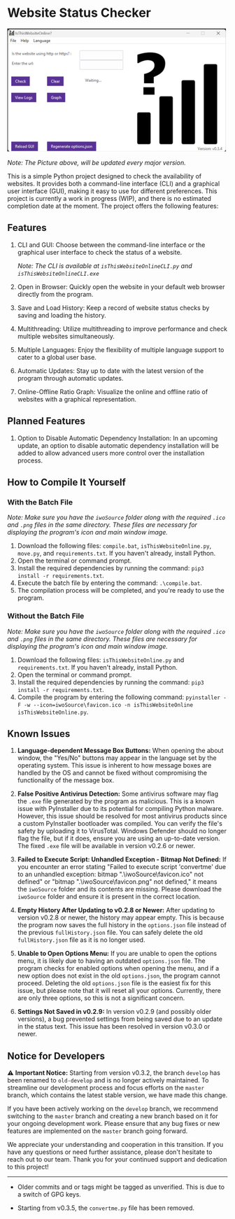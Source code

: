 # Website Status Checker

![Interface](https://raw.githubusercontent.com/jinx420/isThisWebsiteOnline/master/misc/main-window2.png)

*Note: The Picture above, will be updated every major version.*

This is a simple Python project designed to check the availability of websites. It provides both a command-line interface (CLI) and a graphical user interface (GUI), making it easy to use for different preferences. This project is currently a work in progress (WIP), and there is no estimated completion date at the moment. The project offers the following features:

## Features

1. CLI and GUI: Choose between the command-line interface or the graphical user interface to check the status of a website. 

    *Note: The CLI is available at `isThisWebsiteOnlineCLI.py` and `isThisWebsiteOnlineCLI.exe`*

2. Open in Browser: Quickly open the website in your default web browser directly from the program.
3. Save and Load History: Keep a record of website status checks by saving and loading the history.
4. Multithreading: Utilize multithreading to improve performance and check multiple websites simultaneously.
5. Multiple Languages: Enjoy the flexibility of multiple language support to cater to a global user base.
6. Automatic Updates: Stay up to date with the latest version of the program through automatic updates.
7. Online-Offline Ratio Graph: Visualize the online and offline ratio of websites with a graphical representation.

## Planned Features

1. Option to Disable Automatic Dependency Installation: In an upcoming update, an option to disable automatic dependency installation will be added to allow advanced users more control over the installation process.

## How to Compile It Yourself

### With the Batch File

*Note: Make sure you have the `iwoSource` folder along with the required `.ico` and `.png` files in the same directory. These files are necessary for displaying the program's icon and main window image.*

1. Download the following files: `compile.bat`, `isThisWebsiteOnline.py`, `move.py`, and `requirements.txt`. If you haven't already, install Python.
2. Open the terminal or command prompt.
3. Install the required dependencies by running the command: `pip3 install -r requirements.txt`.
4. Execute the batch file by entering the command: `.\compile.bat`.
5. The compilation process will be completed, and you're ready to use the program.

### Without the Batch File

*Note: Make sure you have the `iwoSource` folder along with the required `.ico` and `.png` files in the same directory. These files are necessary for displaying the program's icon and main window image.*

1. Download the following files: `isThisWebsiteOnline.py` and `requirements.txt`. If you haven't already, install Python.
2. Open the terminal or command prompt.
3. Install the required dependencies by running the command: `pip3 install -r requirements.txt`.
4. Compile the program by entering the following command: `pyinstaller -F -w --icon=iwoSource\favicon.ico -n isThisWebsiteOnline isThisWebsiteOnline.py`.

## Known Issues

1. **Language-dependent Message Box Buttons:** When opening the about window, the "Yes/No" buttons may appear in the language set by the operating system. This issue is inherent to how message boxes are handled by the OS and cannot be fixed without compromising the functionality of the message box.

2. **False Positive Antivirus Detection:** Some antivirus software may flag the `.exe` file generated by the program as malicious. This is a known issue with PyInstaller due to its potential for compiling Python malware. However, this issue should be resolved for most antivirus products since a custom PyInstaller bootloader was compiled. You can verify the file's safety by uploading it to VirusTotal. Windows Defender should no longer flag the file, but if it does, ensure you are using an up-to-date version. The fixed `.exe` file will be available in version v0.2.6 or newer.

3. **Failed to Execute Script: Unhandled Exception - Bitmap Not Defined:** If you encounter an error stating "Failed to execute script 'convertme' due to an unhandled exception: bitmap ".\iwoSource\favicon.ico" not defined" or "bitmap ".\iwoSource\favicon.png" not defined," it means the `iwoSource` folder and its contents are missing. Please download the `iwoSource` folder and ensure it is present in the correct location.

4. **Empty History After Updating to v0.2.8 or Newer:** After updating to version v0.2.8 or newer, the history may appear empty. This is because the program now saves the full history in the `options.json` file instead of the previous `fullHistory.json` file. You can safely delete the old `fullHistory.json` file as it is no longer used.

5. **Unable to Open Options Menu:** If you are unable to open the options menu, it is likely due to having an outdated `options.json` file. The program checks for enabled options when opening the menu, and if a new option does not exist in the old `options.json`, the program cannot proceed. Deleting the old `options.json` file is the easiest fix for this issue, but please note that it will reset all your options. Currently, there are only three options, so this is not a significant concern.

6. **Settings Not Saved in v0.2.9:** In version v0.2.9 (and possibly older versions), a bug prevented settings from being saved due to an update in the status text. This issue has been resolved in version v0.3.0 or newer.

## Notice for Developers

⚠️ **Important Notice:** Starting from version v0.3.2, the branch `develop` has been renamed to `old-develop` and is no longer actively maintained. To streamline our development process and focus efforts on the `master` branch, which contains the latest stable version, we have made this change.

If you have been actively working on the `develop` branch, we recommend switching to the `master` branch and creating a new branch based on it for your ongoing development work. Please ensure that any bug fixes or new features are implemented on the `master` branch going forward.

We appreciate your understanding and cooperation in this transition. If you have any questions or need further assistance, please don't hesitate to reach out to our team. Thank you for your continued support and dedication to this project!

---

- Older commits and or tags might be tagged as unverified. This is due to a switch of GPG keys.

- Starting from v0.3.5, the `convertme.py` file has been removed.
